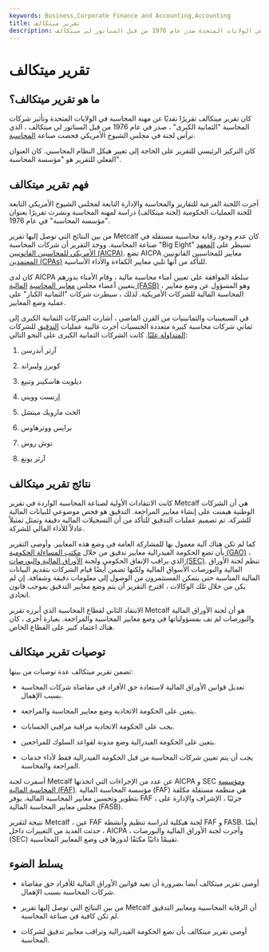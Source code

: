 ```yaml
---
keywords: Business,Corporate Finance and Accounting,Accounting
title: تقرير ميتكالف
description: كان تقرير ميتكالف تقريرًا نقديًا عن مهنة المحاسبة في الولايات المتحدة صدر عام 1976 من قبل السناتور لي ميتكالف.
---
```


# تقرير ميتكالف
## ما هو تقرير ميتكالف؟

كان تقرير ميتكالف تقريرًا نقديًا عن مهنة المحاسبة في الولايات المتحدة وتأثير شركات المحاسبة "الثمانية الكبرى" ، صدر في عام 1976 من قبل السناتور لي ميتكالف ، الذي ترأس لجنة في مجلس الشيوخ الأمريكي فحصت صناعة [المحاسبة](/accounting).

كان التركيز الرئيسي للتقرير على الحاجة إلى تغيير هيكل النظام المحاسبي. كان العنوان الفعلي للتقرير هو "مؤسسة المحاسبة".

## فهم تقرير ميتكالف

أجرت اللجنة الفرعية للتقارير والمحاسبة والإدارة التابعة لمجلس الشيوخ الأمريكي التابعة للجنة العمليات الحكومية (لجنة ميتكالف) دراسة لمهنة المحاسبة ونشرت تقريرًا بعنوان "مؤسسة المحاسبة" في عام 1976.

من بين النتائج التي توصل إليها تقرير Metcalf كان عدم وجود رقابة محاسبية مستقلة في صناعة المحاسبة. ووجد التقرير أن شركات المحاسبة "Big Eight" تسيطر على [المعهد الأمريكي للمحاسبين القانونيين (AICPA)](/american-institute-of-certified-public-accountants). تضع AICPA معايير للمحاسبين القانونيين [المعتمدين (CPAs)](/cpa) للتأكد من أنها تلبي معايير الكفاءة والأداء الأساسية.

كان لدى AICPA سلطة الموافقة على تعيين أمناء محاسبة مالية ، وقام الأمناء بدورهم بتعيين أعضاء مجلس [معايير المحاسبة](/fasb) [المالية (FASB)](/fasb) ، وهو المسؤول عن وضع معايير المحاسبة المالية للشركات الأمريكية. لذلك ، سيطرت شركات "الثمانية الكبار" على عملية وضع المعايير.

في السبعينيات والثمانينيات من القرن الماضي ، أشارت الشركات الثمانية الكبرى إلى ثماني شركات محاسبة كبيرة متعددة الجنسيات أجرت غالبية عمليات [التدقيق](/audit) للشركات [المتداولة علنًا](/publiccompany). كانت الشركات الثمانية الكبرى على النحو التالي:

1. آرثر أندرسن

1. كوبرز وليبراند

1. ديلويت هاسكينز وتبيع

1. إرنست وويني

1. الخث مارويك ميتشل

1. برايس ووترهاوس

1. توش روس

1. آرثر يونغ

## نتائج تقرير ميتكالف

كانت الانتقادات الأولية لصناعة المحاسبة الواردة في تقرير Metcalf هي أن الشركات الوطنية هيمنت على إنشاء معايير المراجعة. التدقيق هو فحص موضوعي للبيانات المالية للشركة. تم تصميم عمليات التدقيق للتأكد من أن التسجيلات المالية دقيقة وتمثل تمثيلاً عادلاً للأداء المالي للشركة.

كما لم تكن هناك آلية معمول بها للمشاركة العامة في وضع هذه المعايير. وأوصى التقرير بأن تضع الحكومة الفيدرالية معايير تدقيق من خلال [مكتب المساءلة الحكومية (GAO)](/government-accountability-office-gao) ، الذي يراقب الإنفاق الحكومي ولجنة [الأوراق المالية والبورصات (SEC)](/sec). تنظم لجنة الأوراق المالية والبورصات الأسواق المالية ولكنها تضمن أيضًا قيام الشركات بتقديم البيانات المالية المناسبة حتى يتمكن المستثمرون من الوصول إلى معلومات دقيقة وشفافة. إن لم يكن من خلال تلك الوكالات ، اقترح التقرير أن يتم وضع معايير التدقيق بموجب قانون اتحادي.

الانتقاد الثاني لقطاع المحاسبة الذي أبرزه تقرير Metcalf هو أن لجنة الأوراق المالية والبورصات لم تف بمسؤولياتها في وضع معايير المحاسبة والمراجعة. بعبارة أخرى ، كان هناك اعتماد كبير على القطاع الخاص.

## توصيات تقرير ميتكالف

تضمن تقرير ميتكالف عدة توصيات من بينها:

- تعديل قوانين الأوراق المالية لاستعادة حق الأفراد في مقاضاة شركات المحاسبة بسبب الإهمال.

- يتعين على الحكومة الاتحادية وضع معايير المحاسبة والمراجعة.

- يجب على الحكومة الاتحادية مراقبة مراقبي الحسابات.

- يتعين على الحكومة الفيدرالية وضع مدونة لقواعد السلوك للمراجعين.

- يجب أن يتم تعيين شركات المحاسبة من قبل الحكومة الفيدرالية فقط لأداء خدمات المراجعة والمحاسبة.

أسفرت لجنة Metcalf عن عدد من الإجراءات التي اتخذتها AICPA و SEC [ومؤسسة المحاسبة المالية (FAF)](/financial-accounting-foundation). مؤسسة المحاسبة المالية (FAF) هي منظمة مستقلة مكلفة بتطوير وتحسين معايير المحاسبة المالية. يوفر FAF ، جزئيًا ، الإشراف والإدارة على مجلس معايير المحاسبة المالية (FASB).

نتيجة لتقرير Metcalf ، عين FAF لجنة هيكلية لدراسة تنظيم وأنشطة FAF و FASB. أيضًا ، حدثت العديد من التغييرات داخل AICPA ، وأجرت لجنة الأوراق المالية والبورصات (SEC) تقييمًا ذاتيًا مكثفًا لدورها في وضع المعايير المحاسبية.

## يسلط الضوء

- أوصى تقرير ميتكالف أيضا بضرورة أن تعيد قوانين الأوراق المالية للأفراد حق مقاضاة شركات المحاسبة بسبب الإهمال.

- من بين النتائج التي توصل إليها تقرير Metcalf أن الرقابة المحاسبية ومعايير التدقيق لم تكن كافية في صناعة المحاسبة.

- أوصى تقرير ميتكالف بأن تضع الحكومة الفيدرالية وتراقب معايير تدقيق لشركات المحاسبة.

